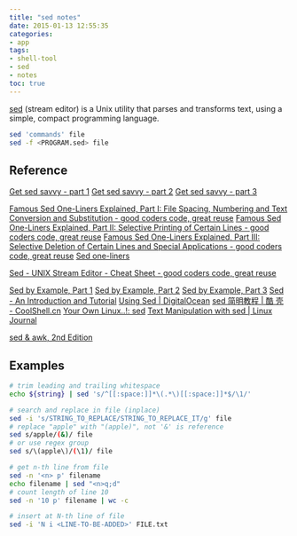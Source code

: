```yaml
---
title: "sed notes"
date: 2015-01-13 12:55:35
categories:
- app
tags:
- shell-tool
- sed
- notes
toc: true
---
```


[sed](http://en.wikipedia.org/wiki/Sed) (stream editor) is a Unix utility that parses and transforms text, using a simple, compact programming language.

```sh
sed 'commands' file
sed -f <PROGRAM.sed> file
```

<!-- more -->

## Reference

[Get sed savvy - part 1](http://www.eriwen.com/tools/get-sed-savvy-1/)
[Get sed savvy - part 2](http://www.eriwen.com/tools/get-sed-savvy-2/)
[Get sed savvy - part 3](http://www.eriwen.com/tools/get-sed-savvy-3/)

[Famous Sed One-Liners Explained, Part I: File Spacing, Numbering and Text Conversion and Substitution - good coders code, great reuse](http://www.catonmat.net/blog/sed-one-liners-explained-part-one/)
[Famous Sed One-Liners Explained, Part II: Selective Printing of Certain Lines - good coders code, great reuse](http://www.catonmat.net/blog/sed-one-liners-explained-part-two/)
[Famous Sed One-Liners Explained, Part III: Selective Deletion of Certain Lines and Special Applications - good coders code, great reuse](http://www.catonmat.net/blog/sed-one-liners-explained-part-three/)
[Sed one-liners](http://sed.sourceforge.net/sed1line.txt)

[Sed - UNIX Stream Editor - Cheat Sheet - good coders code, great reuse](http://www.catonmat.net/blog/sed-stream-editor-cheat-sheet/)

[Sed by Example, Part 1](http://www.funtoo.org/Sed_by_Example,_Part_1)
[Sed by Example, Part 2](http://www.funtoo.org/Sed_by_Example,_Part_2)
[Sed by Example, Part 3](http://www.funtoo.org/Sed_by_Example,_Part_3)
[Sed - An Introduction and Tutorial](http://www.grymoire.com/Unix/Sed.html)
[Using Sed | DigitalOcean](https://www.digitalocean.com/community/tutorial_series/using-sed)
[sed 简明教程 | 酷 壳 - CoolShell.cn](http://coolshell.cn/articles/9104.html)
[Your Own Linux..!: sed](http://www.yourownlinux.com/search/label/sed)
[Text Manipulation with sed | Linux Journal](http://www.linuxjournal.com/article/7231)

[sed & awk, 2nd Edition](https://library.oreilly.com/book/9781565922259/sed-amp-awk/toc.xhtml)

## Examples

```sh
# trim leading and trailing whitespace
echo ${string} | sed 's/^[[:space:]]*\(.*\)[[:space:]]*$/\1/'

# search and replace in file (inplace)
sed -i 's/STRING_TO_REPLACE/STRING_TO_REPLACE_IT/g' file
# replace "apple" with "(apple)", not '&' is reference
sed s/apple/(&)/ file
# or use regex group
sed s/\(apple\)/(\1)/ file
```

```sh
# get n-th line from file
sed -n '<n> p' filename
echo filename | sed "<n>q;d"
# count length of line 10
sed -n '10 p' filename | wc -c
```

```sh
# insert at N-th line of file
sed -i 'N i <LINE-TO-BE-ADDED>' FILE.txt
```
